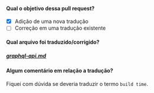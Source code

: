 #### Qual o objetivo dessa pull request?
<!-- Adicione um 'x' na opção que melhor se encaixe na pr >-->

* [X] Adição de uma nova tradução
* [ ] Correção em uma tradução existente

#### Qual arquivo foi traduzido/corrigido?
<!-- Se possível, coloque o link do arquivo no repositório principal > -->
##### [graphql-api.md](/docs/docs/graphql-api.md)

#### Algum comentário em relação a tradução?
<!-- Alguma dúvida ou sugestão > -->
Fiquei com dúvida se deveria traduzir o termo `build time`.
